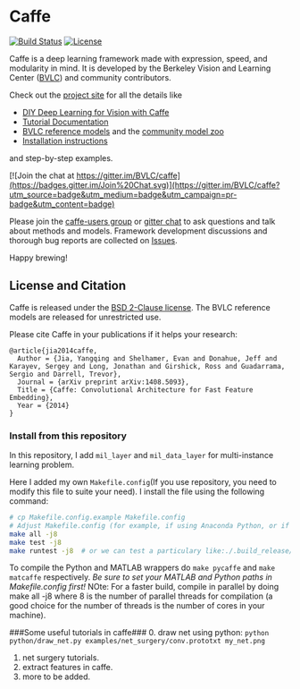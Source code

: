 # Caffe

[![Build Status](https://travis-ci.org/BVLC/caffe.svg?branch=master)](https://travis-ci.org/BVLC/caffe)
[![License](https://img.shields.io/badge/license-BSD-blue.svg)](LICENSE)

Caffe is a deep learning framework made with expression, speed, and modularity in mind.
It is developed by the Berkeley Vision and Learning Center ([BVLC](http://bvlc.eecs.berkeley.edu)) and community contributors.

Check out the [project site](http://caffe.berkeleyvision.org) for all the details like

- [DIY Deep Learning for Vision with Caffe](https://docs.google.com/presentation/d/1UeKXVgRvvxg9OUdh_UiC5G71UMscNPlvArsWER41PsU/edit#slide=id.p)
- [Tutorial Documentation](http://caffe.berkeleyvision.org/tutorial/)
- [BVLC reference models](http://caffe.berkeleyvision.org/model_zoo.html) and the [community model zoo](https://github.com/BVLC/caffe/wiki/Model-Zoo)
- [Installation instructions](http://caffe.berkeleyvision.org/installation.html)

and step-by-step examples.

[![Join the chat at https://gitter.im/BVLC/caffe](https://badges.gitter.im/Join%20Chat.svg)](https://gitter.im/BVLC/caffe?utm_source=badge&utm_medium=badge&utm_campaign=pr-badge&utm_content=badge)

Please join the [caffe-users group](https://groups.google.com/forum/#!forum/caffe-users) or [gitter chat](https://gitter.im/BVLC/caffe) to ask questions and talk about methods and models.
Framework development discussions and thorough bug reports are collected on [Issues](https://github.com/BVLC/caffe/issues).

Happy brewing!

## License and Citation

Caffe is released under the [BSD 2-Clause license](https://github.com/BVLC/caffe/blob/master/LICENSE).
The BVLC reference models are released for unrestricted use.

Please cite Caffe in your publications if it helps your research:

    @article{jia2014caffe,
      Author = {Jia, Yangqing and Shelhamer, Evan and Donahue, Jeff and Karayev, Sergey and Long, Jonathan and Girshick, Ross and Guadarrama, Sergio and Darrell, Trevor},
      Journal = {arXiv preprint arXiv:1408.5093},
      Title = {Caffe: Convolutional Architecture for Fast Feature Embedding},
      Year = {2014}
    }

### Install from this repository ###
In this repository, I add `mil_layer` and `mil_data_layer` for multi-instance learning problem. 

Here I added my own `Makefile.config`(If you use repository, you need to modify this file to suite your need).
I install the file using the following command: 
```bash 
# cp Makefile.config.example Makefile.config
# Adjust Makefile.config (for example, if using Anaconda Python, or if cuDNN is desired)
make all -j8
make test -j8
make runtest -j8  # or we can test a particulary like:./.build_release/test/test_data_layer.testbin
```
To compile the Python and MATLAB wrappers do `make pycaffe` and `make matcaffe` respectively. *Be sure to set your MATLAB and Python paths in Makefile.config first!*
NOte: For a faster build, compile in parallel by doing make all -j8 where 8 is the number of parallel threads for compilation (a good choice for the number of threads is the number of cores in your machine).

###Some useful tutorials in caffe###
0. draw net using python:
```python python/draw_net.py examples/net_surgery/conv.prototxt my_net.png```
1. net surgery tutorials.
2. extract features in caffe.
3. more to be added.
